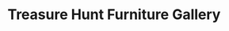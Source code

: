 ---
title: "Treasure Hunt Furniture Gallery"
url: /salinas/treasure-hunt-furniture-gallery/
shop: furniture
---